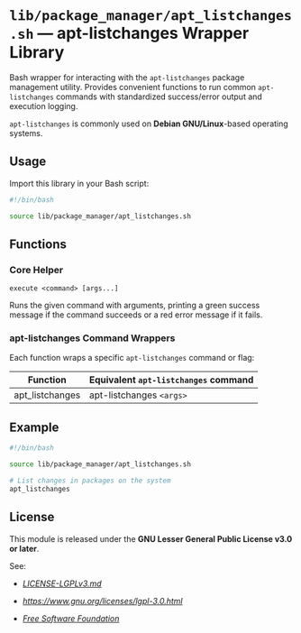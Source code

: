 # `lib/package_manager/apt_listchanges.sh` — apt-listchanges Wrapper Library

Bash wrapper for interacting with the `apt-listchanges` package management utility. Provides convenient functions to run common `apt-listchanges` commands with standardized success/error output and execution logging.

`apt-listchanges` is commonly used on **Debian GNU/Linux**-based operating systems.

## Usage

Import this library in your Bash script:

```bash
#!/bin/bash

source lib/package_manager/apt_listchanges.sh
```

## Functions

### Core Helper

`execute <command> [args...]`

Runs the given command with arguments, printing a green success message if the command succeeds or a red error message if it fails.

### apt-listchanges Command Wrappers

Each function wraps a specific `apt-listchanges` command or flag:

| **Function**    | **Equivalent `apt-listchanges` command** |
|-----------------|------------------------------------------|
| apt_listchanges | apt-listchanges `<args>`                 |

## Example

```bash
#!/bin/bash

source lib/package_manager/apt_listchanges.sh

# List changes in packages on the system
apt_listchanges
```

## License

This module is released under the **GNU Lesser General Public License v3.0 or later**.

See:

- [_LICENSE-LGPLv3.md_](https://github.com/Archetypum/tum-bash/blob/master/LICENSE-LGPLv3.md)

- _https://www.gnu.org/licenses/lgpl-3.0.html_

- [_Free Software Foundation_](https://www.fsf.org/)
